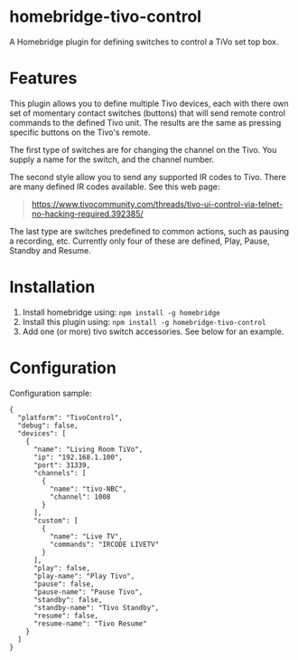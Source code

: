 # homebridge-tivo-control

A Homebridge plugin for defining switches to control a TiVo set top box.

# Features
This plugin allows you to define multiple Tivo devices, each with there own set
of momentary contact switches (buttons) that will send remote control commands
to the defined Tivo unit. The results are the same as pressing specific buttons on the
Tivo's remote.

The first type of switches are for changing the channel on the Tivo.
You supply a name for the switch, and the channel number.

The second style allow you to send any supported
IR codes to Tivo. There are many defined IR codes
available. See this web page: 
> https://www.tivocommunity.com/threads/tivo-ui-control-via-telnet-no-hacking-required.392385/

The last type are switches predefined to common actions, such as pausing a recording,
etc. Currently only four of these are defined, Play, Pause, Standby and Resume.
# Installation

1. Install homebridge using: `npm install -g homebridge`
2. Install this plugin using: `npm install -g homebridge-tivo-control`
3. Add one (or more) tivo switch accessories. See below for an example.

# Configuration

Configuration sample:

```
{
  "platform": "TivoControl",
  "debug": false,
  "devices": [
    {
      "name": "Living Room TiVo",
      "ip": "192.168.1.100",
      "port": 31339,
      "channels": [
        {
          "name": "tivo-NBC",
          "channel": 1008
        }
      ],
      "custom": [
        {
          "name": "Live TV",
          "commands": "IRCODE LIVETV"
        }
      ],
      "play": false,
      "play-name": "Play Tivo",
      "pause": false,
      "pause-name": "Pause Tivo",
      "standby": false,
      "standby-name": "Tivo Standby",
      "resume": false,
      "resume-name": "Tivo Resume"
    }
  ]
}

```
